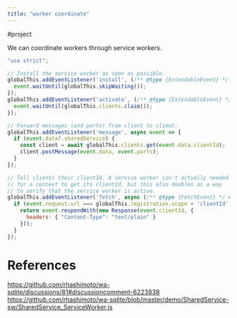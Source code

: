 ```yaml
---
title: "worker coordinate"
---
```

#project 

We can coordinate workers through service workers.
```js
"use strict";

// Install the service worker as soon as possible.
globalThis.addEventListener('install', (/** @type {ExtendableEvent} */ event) => {
  event.waitUntil(globalThis.skipWaiting());
});
globalThis.addEventListener('activate', (/** @type {ExtendableEvent} */ event) => {
  event.waitUntil(globalThis.clients.claim());
});

// Forward messages (and ports) from client to client.
globalThis.addEventListener('message', async event => {
  if (event.data?.sharedService) {
    const client = await globalThis.clients.get(event.data.clientId);
    client.postMessage(event.data, event.ports);
  }
});

// Tell clients their clientId. A service worker isn't actually needed
// for a context to get its clientId, but this also doubles as a way
// to verify that the service worker is active.
globalThis.addEventListener('fetch', async (/** @type {FetchEvent} */ event) => {
  if (event.request.url === globalThis.registration.scope + 'clientId') {
    return event.respondWith(new Response(event.clientId, {
      headers: { "Content-Type": "text/plain" }
    }));
  }
});
```

# References
https://github.com/rhashimoto/wa-sqlite/discussions/81#discussioncomment-6223838
https://github.com/rhashimoto/wa-sqlite/blob/master/demo/SharedService-sw/SharedService_ServiceWorker.js